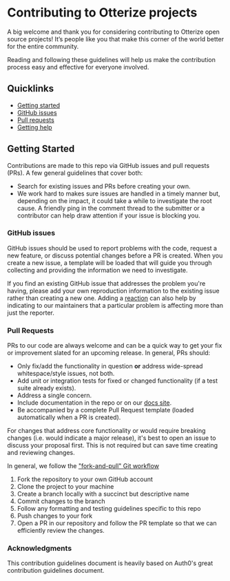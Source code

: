 # Contributing to Otterize projects

A big welcome and thank you for considering contributing to Otterize open source projects! It’s people like you that make this corner of the world better for the entire community.

Reading and following these guidelines will help us make the contribution process easy and effective for everyone involved. 

## Quicklinks

* [Getting started](#getting-started)
* [GitHub issues](#github-issues)
* [Pull requests](#pull-requests)
* [Getting help](#getting-help)

## Getting Started

Contributions are made to this repo via GitHub issues and pull requests (PRs). A few general guidelines that cover both:

- Search for existing issues and PRs before creating your own.
- We work hard to makes sure issues are handled in a timely manner but, depending on the impact, it could take a while to investigate the root cause. A friendly ping in the comment thread to the submitter or a contributor can help draw attention if your issue is blocking you.

### GitHub issues

GitHub issues should be used to report problems with the code, request a new feature, or discuss potential changes before a PR is created. When you create a new issue, a template will be loaded that will guide you through collecting and providing the information we need to investigate.

If you find an existing GitHub issue that addresses the problem you're having, please add your own reproduction information to the existing issue rather than creating a new one. Adding a [reaction](https://github.blog/2016-03-10-add-reactions-to-pull-requests-issues-and-comments/) can also help by indicating to our maintainers that a particular problem is affecting more than just the reporter.

### Pull Requests

PRs to our code are always welcome and can be a quick way to get your fix or improvement slated for an upcoming release. In general, PRs should:

- Only fix/add the functionality in question **or** address wide-spread whitespace/style issues, not both.
- Add unit or integration tests for fixed or changed functionality (if a test suite already exists).
- Address a single concern.
- Include documentation in the repo or on our [docs site](https://docs.otterize.com).
- Be accompanied by a complete Pull Request template (loaded automatically when a PR is created).

For changes that address core functionality or would require breaking changes (i.e. would indicate a major release), it's best to open an issue to discuss your proposal first. This is not required but can save time creating and reviewing changes.

In general, we follow the ["fork-and-pull" Git workflow](https://github.com/susam/gitpr)

1. Fork the repository to your own GitHub account
2. Clone the project to your machine
3. Create a branch locally with a succinct but descriptive name
4. Commit changes to the branch
5. Follow any formatting and testing guidelines specific to this repo
6. Push changes to your fork
7. Open a PR in our repository and follow the PR template so that we can efficiently review the changes.

### Acknowledgments
This contribution guidelines document is heavily based on Auth0's great contribution guidelines document.
